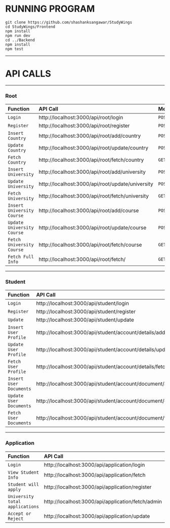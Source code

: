 # RUNNING PROGRAM

```
git clone https://github.com/shashanksangawar/StudyWings
cd StudyWings/Frontend
npm install
npm run dev
cd ../Backend
npm install
npm test

```
----------------------------------------------------------------------------------


# API CALLS


----------------------------------------------------------------------------------

### Root

| Function                      | API Call                                              | Method            |
| :------------------------     | :-----------------------------------------------      |:------------------|
| `Login`                       |     http://localhost:3000/api/root/login               |   `POST`          |
| `Register`                    |     http://localhost:3000/api/root/register            |   `POST`          |
| `Insert Country`              |     http://localhost:3000/api/root/add/country         |   `POST`          |
| `Update Country`              |     http://localhost:3000/api/root/update/country      |   `POST`          |
| `Fetch Country`               |     http://localhost:3000/api/root/fetch/country       |   `GET`           |
| `Insert University`           |     http://localhost:3000/api/root/add/university      |   `POST`          |
| `Update University`           |     http://localhost:3000/api/root/update/university   |   `POST`          |
| `Fetch University`            |     http://localhost:3000/api/root/fetch/university    |   `GET`           |
| `Insert University Course`    |     http://localhost:3000/api/root/add/course          |   `POST`          |
| `Update University Course`    |     http://localhost:3000/api/root/update/course       |   `POST`          |
| `Fetch University Course`     |     http://localhost:3000/api/root/fetch/course        |   `GET`           |
| `Fetch Full Info`             |     http://localhost:3000/api/root/fetch/              |   `GET`           |

----------------------------------------------------------------------------------
 

### Student

| Function                     | API Call                                                   | Method       |
| :------------------------    | :-----------------------------------------------           |:-------------|
| `Login`                      |   http://localhost:3000/api/student/login                  |  `POST`     |
| `Register`                   |   http://localhost:3000/api/student/register               |  `POST`     |
| `Update`                     |   http://localhost:3000/api/student/update                 |  `POST`     |
| `Insert User Profile`        |   http://localhost:3000/api/student/account/details/add    |  `POST`     |
| `Update User Profile`        |   http://localhost:3000/api/student/account/details/update |  `POST`     |
| `Fetch User Profile`         |   http://localhost:3000/api/student/account/details/fetch  |  `POST`     |
| `Insert User Documents`      |   http://localhost:3000/api/student/account/document/add   |  `POST`     |
| `Update User Documents`      |   http://localhost:3000/api/student/account/document/delete|  `POST`     |
| `Fetch User Documents`       |   http://localhost:3000/api/student/account/document/fetch |  `POST`     |


----------------------------------------------------------------------------------


### Application

| Function                       | API Call                                          | Method    |
| :------------------------      | :-----------------------------------------------  |:----------|
| `Login`                        |   http://localhost:3000/api/application/login       |   `POST`  |
| `View Student Info`            |   http://localhost:3000/api/application/fetch       |   `POST`  |
| `Student will apply`           |   http://localhost:3000/api/application/register    |   `POST`  |
| `University total applications`|   http://localhost:3000/api/application/fetch/admin |   `POST`  |
| `Accept or Reject`             |   http://localhost:3000/api/application/update      |   `POST`  |